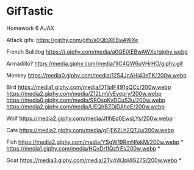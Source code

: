 # GifTastic
Homework 6 AJAX


Attack gifs:  https://giphy.com/gifs/a0QEiXEBwAWXe

French Bulldog
https://i.giphy.com/media/a0QEiXEBwAWXe/giphy.webp

Armadillo?
https://media.giphy.com/media/1IC4QW6uVHrHO/giphy.gif


Monkey
https://media0.giphy.com/media/1254JnAHl43eTK/200w.webp 

Bird
https://media1.giphy.com/media/DTlplF491gQCc/200w.webp
https://media2.giphy.com/media/Z12LmVvEyepry/200w.webp
https://media0.giphy.com/media/SROspKvDCuS3u/200w.webp
https://media2.giphy.com/media/UEQhBZDjDAheE/200w.webp

Wolf
https://media2.giphy.com/media/JflhEd0EwsLYs/200w.webp

Cats
https://media2.giphy.com/media/gFjF62Lh2QTJu/200w.webp

Fish
https://media2.giphy.com/media/YSgW19RmNfokM/200w.webp *
https://media1.giphy.com/media/HQxDrfIQzfrEI/200w.webp *

Goat
https://media3.giphy.com/media/2Tv4WJpl4G27S/200w.webp *